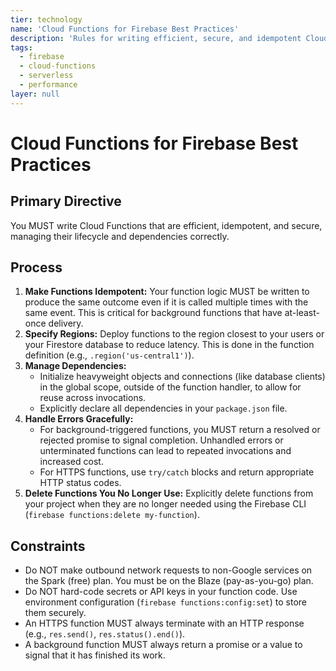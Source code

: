 ```yaml
---
tier: technology
name: 'Cloud Functions for Firebase Best Practices'
description: 'Rules for writing efficient, secure, and idempotent Cloud Functions for Firebase.'
tags:
  - firebase
  - cloud-functions
  - serverless
  - performance
layer: null
---
```


# Cloud Functions for Firebase Best Practices

## Primary Directive

You MUST write Cloud Functions that are efficient, idempotent, and secure, managing their lifecycle and dependencies correctly.

## Process

1.  **Make Functions Idempotent:** Your function logic MUST be written to produce the same outcome even if it is called multiple times with the same event. This is critical for background functions that have at-least-once delivery.
2.  **Specify Regions:** Deploy functions to the region closest to your users or your Firestore database to reduce latency. This is done in the function definition (e.g., `.region('us-central1')`).
3.  **Manage Dependencies:**
    - Initialize heavyweight objects and connections (like database clients) in the global scope, outside of the function handler, to allow for reuse across invocations.
    - Explicitly declare all dependencies in your `package.json` file.
4.  **Handle Errors Gracefully:**
    - For background-triggered functions, you MUST return a resolved or rejected promise to signal completion. Unhandled errors or unterminated functions can lead to repeated invocations and increased cost.
    - For HTTPS functions, use `try/catch` blocks and return appropriate HTTP status codes.
5.  **Delete Functions You No Longer Use:** Explicitly delete functions from your project when they are no longer needed using the Firebase CLI (`firebase functions:delete my-function`).

## Constraints

- Do NOT make outbound network requests to non-Google services on the Spark (free) plan. You must be on the Blaze (pay-as-you-go) plan.
- Do NOT hard-code secrets or API keys in your function code. Use environment configuration (`firebase functions:config:set`) to store them securely.
- An HTTPS function MUST always terminate with an HTTP response (e.g., `res.send()`, `res.status().end()`).
- A background function MUST always return a promise or a value to signal that it has finished its work.
